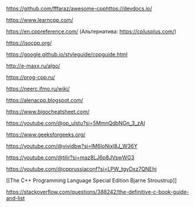https://github.com/fffaraz/awesome-cpphttps://devdocs.io/

https://www.learncpp.com/

https://en.cppreference.com/
(Альтернатива: https://cplusplus.com/)

https://isocpp.org/

https://google.github.io/styleguide/cppguide.html

http://e-maxx.ru/algo/

https://prog-cpp.ru/

https://neerc.ifmo.ru/wiki/

https://alenacpp.blogspot.com/

https://www.bigocheatsheet.com/

https://youtube.com/@op_ulstu?si=5MmnQdbNGn_3_zAI

https://www.geeksforgeeks.org/

https://youtube.com/@vividbw?si=lM6loNixl8J_W36Y

https://youtube.com/@tilir?si=maz8LJ6p8JVswWG3

https://youtube.com/@cpprussiaconf?si=LPW_tgyDxz7QNEhi

[[The C++ Programming Language Special Edition Bjarne Stroustrup]]

https://stackoverflow.com/questions/388242/the-definitive-c-book-guide-and-list